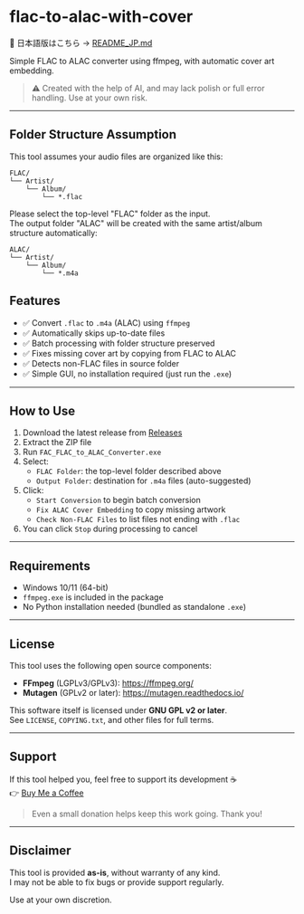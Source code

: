 # flac-to-alac-with-cover

📘 日本語版はこちら → [README_JP.md](README_JP.md)

Simple FLAC to ALAC converter using ffmpeg, with automatic cover art embedding.

> ⚠️ Created with the help of AI, and may lack polish or full error handling. Use at your own risk.

---

## Folder Structure Assumption

This tool assumes your audio files are organized like this:

```
FLAC/
└── Artist/
    └── Album/
        └── *.flac
```

Please select the top-level "FLAC" folder as the input.  
The output folder "ALAC" will be created with the same artist/album structure automatically:

```
ALAC/
└── Artist/
    └── Album/
        └── *.m4a
```

## Features

- ✅ Convert `.flac` to `.m4a` (ALAC) using `ffmpeg`
- ✅ Automatically skips up-to-date files
- ✅ Batch processing with folder structure preserved
- ✅ Fixes missing cover art by copying from FLAC to ALAC
- ✅ Detects non-FLAC files in source folder
- ✅ Simple GUI, no installation required (just run the `.exe`)

---

## How to Use

1. Download the latest release from [Releases](https://github.com/masaaoiamizukawazaki/flac-to-alac-with-cover/releases)
2. Extract the ZIP file
3. Run `FAC_FLAC_to_ALAC_Converter.exe`
4. Select:
   - `FLAC Folder`: the top-level folder described above
   - `Output Folder`: destination for `.m4a` files (auto-suggested)
5. Click:
   - `Start Conversion` to begin batch conversion
   - `Fix ALAC Cover Embedding` to copy missing artwork
   - `Check Non-FLAC Files` to list files not ending with `.flac`
6. You can click `Stop` during processing to cancel

---

## Requirements

- Windows 10/11 (64-bit)
- `ffmpeg.exe` is included in the package
- No Python installation needed (bundled as standalone `.exe`)

---

## License

This tool uses the following open source components:

- **FFmpeg** (LGPLv3/GPLv3): https://ffmpeg.org/
- **Mutagen** (GPLv2 or later): https://mutagen.readthedocs.io/

This software itself is licensed under **GNU GPL v2 or later**.  
See `LICENSE`, `COPYING.txt`, and other files for full terms.

---

## Support

If this tool helped you, feel free to support its development ☕  
👉 [Buy Me a Coffee](https://www.buymeacoffee.com/phantomincome)

> Even a small donation helps keep this work going. Thank you!

---

## Disclaimer

This tool is provided **as-is**, without warranty of any kind.  
I may not be able to fix bugs or provide support regularly.

Use at your own discretion.
